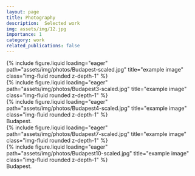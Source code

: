 ```yaml
---
layout: page
title: Photography
description:  Selected work
img: assets/img/12.jpg
importance: 1
category: work
related_publications: false
---
```



<div class="row">
    <div class="col-sm mt-3 mt-md-0">
        {% include figure.liquid loading="eager" path="assets/img/photos/Budapest-scaled.jpg" title="example image" class="img-fluid rounded z-depth-1" %}
    </div>
    <div class="col-sm mt-3 mt-md-0">
        {% include figure.liquid loading="eager" path="assets/img/photos/Budapest3-scaled.jpg" title="example image" class="img-fluid rounded z-depth-1" %}
    </div>
    <div class="col-sm mt-3 mt-md-0">
        {% include figure.liquid loading="eager" path="assets/img/photos/Budapest4-scaled.jpg" title="example image" class="img-fluid rounded z-depth-1" %}
    </div>
</div>
<div class="caption">
    Budapest.
</div>


<div class="row justify-content-sm-center">
    <div class="col-sm-8 mt-3 mt-md-0">
         {% include figure.liquid loading="eager" path="assets/img/photos/Budapest7-scaled.jpg" title="example image" class="img-fluid rounded z-depth-1" %}
    </div>
    <div class="col-sm-4 mt-3 mt-md-0">
           {% include figure.liquid loading="eager" path="assets/img/photos/Budapest10-scaled.jpg" title="example image" class="img-fluid rounded z-depth-1" %}
    </div>
</div>
<div class="caption">
    Budapest.
</div>


